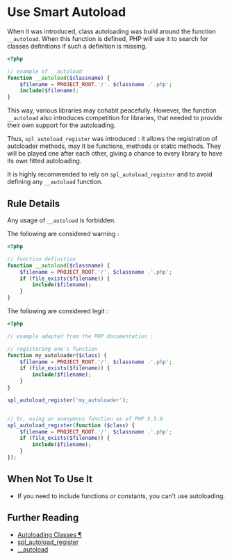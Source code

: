 <!-- PHP Manual -->
# Use Smart Autoload

When it was introduced, class autoloading was build around the function `__autoload`. When this function is defined, PHP will use it to search for classes definitions if such a definition is missing. 

```php
<?php

// example of __autoload
function __autoload($classname) {
    $filename = PROJECT_ROOT.'/'. $classname .'.php';
    include($filename);
}

```
This way, various libraries may cohabit peacefully. However, the function `__autoload` also introduces competition for libraries, that needed to provide their own support for the autoloading. 

Thus, `spl_autoload_register` was introduced : it allows the registration of autoloader methods, may it be functions, methods or static methods. They will be played one after each other, giving a chance to every library to have its own fitted autoloading. 

It is highly recommended to rely on `spl_autoload_register` and to avoid defining any `__autoload` function. 

## Rule Details

Any usage of `__autoload`  is forbidden. 

The following are considered warning : 
```php
<?php

// function definition
function __autoload($classname) {
    $filename = PROJECT_ROOT.'/'. $classname .'.php';
    if (file_exists($filename)) {
	    include($filename);
	}
}

```

The following are considered legit : 

```php
<?php

// example adapted from the PHP documentation : 

// registering one's function
function my_autoloader($class) {
    $filename = PROJECT_ROOT.'/'. $classname .'.php';
    if (file_exists($filename)) {
	    include($filename);
	}
}

spl_autoload_register('my_autoloader');


// Or, using an anonymous function as of PHP 5.3.0
spl_autoload_register(function ($class) {
    $filename = PROJECT_ROOT.'/'. $classname .'.php';
    if (file_exists($filename)) {
	    include($filename);
	}
});

```

## When Not To Use It
* If you need to include functions or constants, you can't use autoloading. 

## Further Reading
* [Autoloading Classes ¶](http://php.net/manual/en/language.oop5.autoload.php)
* [spl\_autoload\_register](http://php.net/manual/en/function.spl-autoload-register.php)
* [\_\_autoload](http://php.net/manual/en/function.autoload.php)

